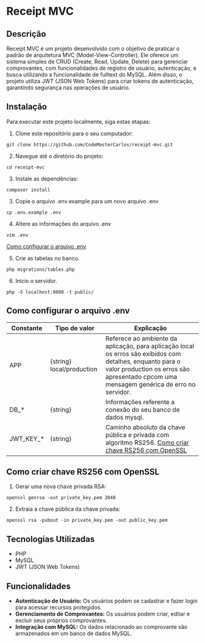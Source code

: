 # Receipt MVC

## Descrição
Receipt MVC é um projeto desenvolvido com o objetivo de praticar o padrão de arquitetura MVC (Model-View-Controller). Ele oferece um sistema simples de CRUD (Create, Read, Update, Delete) para gerenciar comprovantes, com funcionalidades de registro de usuário, autenticação, e busca utilizando a funcionalidade de fulltext do MySQL. Além disso, o projeto utiliza JWT (JSON Web Tokens) para criar tokens de autenticação, garantindo segurança nas operações de usuário.

## Instalação
Para executar este projeto localmente, siga estas etapas:

1. Clone este repositório para o seu computador:
```
git clone https://github.com/CodeMasterCarlos/receipt-mvc.git
```
2. Navegue até o diretório do projeto:
```
cd receipt-mvc
```
3. Instale as dependências:
```
composer install
```
3. Copie o arquivo .env.example para um novo arquivo .env
```
cp .env.example .env
```
4. Altere as informações do arquivo .env
```
vim .env
```
[Como configurar o arquivo .env](#como-configurar-o-arquivo-env)

5. Crie as tabelas no banco.
```
php migrations/tables.php
```

6. Inicio o servidor.
```
php -S localhost:8080 -t public/
```

## Como configurar o arquivo .env
| Constante  | Tipo de valor | Explicação |
| ------------- | ------------- | ------------- | 
| APP | {string} local/production | Referece ao ambiente da aplicação, para aplicação local os erros são exibidos com detalhes, enquanto para o valor production os erros são apresentado cpcom uma mensagem genérica de erro no servidor. | 
| DB_*  | {string} | Informações referente a conexão do seu banco de dados mysql. |
| JWT_KEY_*  | {string} | Caminho absoluto da chave pública e privada com algoritmo RS256. [Como criar chave RS256 com OpenSSL](#como-configurar-o-arquivo-env) |

## Como criar chave RS256 com OpenSSL

1. Gerar uma nova chave privada RSA:
```
openssl genrsa -out private_key.pem 2048
```
2. Extraia a chave pública da chave privada:
```
openssl rsa -pubout -in private_key.pem -out public_key.pem
```


## Tecnologias Utilizadas
- PHP
- MySQL
- JWT (JSON Web Tokens)

## Funcionalidades
- **Autenticação de Usuário:** Os usuários podem se cadastrar e fazer login para acessar recursos protegidos.
- **Gerenciamento de Comprovantes:** Os usuários podem criar, editar e excluir seus próprios comprovantes.
- **Integração com MySQL:** Os dados relacionado ao comprovante são armazenados em um banco de dados MySQL.
